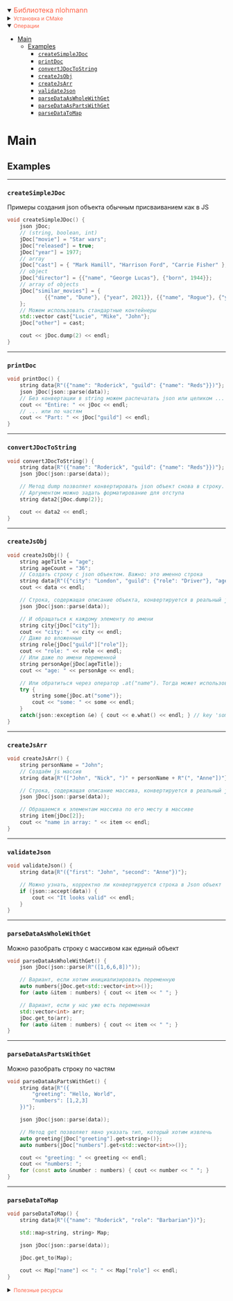 <details open>
<summary><span style="color:tomato;font-size:16px">Библиотека nlohmann</span></summary>
<details>
<summary><span style="color:tomato;font-size:12px">Установка и CMake</span></summary>

В самом простейшем случае в CMakeLists прописываем:

```cmake
cmake_minimum_required(VERSION 3.26)
project(infoJsonNlohmann)

set(CMAKE_CXX_STANDARD 17)

set(BUILD_CPR_TESTS OFF)
set(CMAKE_USE_OPENSSL OFF)
# Синхронизирует библиотеки
set(CMAKE_LIBRARY_OUTPUT_DIRECTORY ${CMAKE_BINARY_DIR})
set(CMAKE_RUNTIME_OUTPUT_DIRECTORY ${CMAKE_BINARY_DIR})

include(FetchContent)
# block #1 ->
# Здесь можно добавлять дополнительные библиотеки
FetchContent_Declare(json URL https://github.com/nlohmann/json/releases/download/v3.11.2/json.tar.xz)
FetchContent_MakeAvailable(json)
# block #1 <-

add_executable(infoJsonNlohmann main.cpp)

# block #2 ->
# Здесь можно подключить дополнительные библиотеки
target_link_libraries(infoJsonNlohmann PRIVATE nlohmann_json::nlohmann_json)
# block #2 <-
```
Где наименование текущего проекта - infoJsonNlohmann - меняем на своё.

Сама библиотека находится по адресу: [nlohmann](https://json.nlohmann.me/integration/cmake/#supporting-both)

Теперь можем подключить библиотеку к модулю.
И для того чтобы не использовать области имён, подключаем:

```c++
#include <nlohmann/json.hpp>

using json = nlohmann::json;
```

</details>

<details open>
<summary><span style="color:tomato;font-size:12px">Операции</span></summary>

<!-- TOC -->
* [Main](#main)
  * [Examples](#examples)
    * [`createSimpleJDoc`](#createsimplejdoc)
    * [`printDoc`](#printdoc)
    * [`convertJDocToString`](#convertjdoctostring)
    * [`createJsObj`](#createjsobj)
    * [`createJsArr`](#createjsarr)
    * [`validateJson`](#validatejson)
    * [`parseDataAsWholeWithGet`](#parsedataaswholewithget)
    * [`parseDataAsPartsWithGet`](#parsedataaspartswithget)
    * [`parseDataToMap`](#parsedatatomap)
<!-- TOC -->

# Main

## Examples

---
### `createSimpleJDoc`

Примеры создания json объекта обычным присваиванием как в JS

```c++
void createSimpleJDoc() {
    json jDoc;
    // (string, boolean, int)
    jDoc["movie"] = "Star wars";
    jDoc["released"] = true;
    jDoc["year"] = 1977;
    // array
    jDoc["cast"] = { "Mark Hamill", "Harrison Ford", "Carrie Fisher" };
    // object
    jDoc["director"] = {{"name", "George Lucas"}, {"born", 1944}};
    // array of objects
    jDoc["similar_movies"] = {
            {{"name", "Dune"}, {"year", 2021}}, {{"name", "Rogue"}, {"year", 2016}}
    };
    // Можем использовать стандартные контейнеры
    std::vector cast{"Lucie", "Mike", "John"};
    jDoc["other"] = cast;

    cout << jDoc.dump(2) << endl;
}
```

---
### `printDoc`

```c++
void printDoc() {
    string data{R"({"name": "Roderick", "guild": {"name": "Reds"}})"};
    json jDoc(json::parse(data));
    // Без конвертации в string можем распечатать json или целиком ...
    cout << "Entire: " << jDoc << endl;
    // ... или по частям
    cout << "Part: " << jDoc["guild"] << endl;
}
```

---
### `convertJDocToString`

```c++
void convertJDocToString() {
    string data{R"({"name": "Roderick", "guild": {"name": "Reds"}})"};
    json jDoc(json::parse(data));

    // Метод dump позволяет конвертировать json объект снова в строку.
    // Аргументом можно задать форматирование для отступа
    string data2{jDoc.dump(2)};

    cout << data2 << endl;
}
```

---
### `createJsObj`

```c++
void createJsObj() {
    string ageTitle = "age";
    string ageCount = "36";
    // Создать строку с json объектом. Важно: это именно строка
    string data{R"({"city": "London", "guild": {"role": "Driver"}, "age": ")" + ageCount + R"("})"};
    cout << data << endl;

    // Строка, содержащая описание объекта, конвертируется в реальный json объект
    json jDoc(json::parse(data));

    // И обращаться к каждому элементу по имени
    string city{jDoc["city"]};
    cout << "city: " << city << endl;
    // Даже во вложенные
    string role{jDoc["guild"]["role"]};
    cout << "role: " << role << endl;
    // Или даже по имени переменной
    string personAge{jDoc[ageTitle]};
    cout << "age: " << personAge << endl;

    // Или обратиться через оператор .at("name"). Тогда может использоваться в конструкции try-catch
    try {
        string some{jDoc.at("some")};
        cout << "some: " << some << endl;
    }
    catch(json::exception &e) { cout << e.what() << endl; } // key 'some' not found
}
```

---
### `createJsArr`

```c++
void createJsArr() {
    string personName = "John";
    // Создаём js массив
    string data{R"(["John", "Nick", ")" + personName + R"(", "Anne"])"};

    // Строка, содержащая описание массива, конвертируется в реальный json массив
    json jDoc(json::parse(data));

    // Обращаемся к элементам массива по его месту в массиве
    string item{jDoc[2]};
    cout << "name in array: " << item << endl;
}
```

---
### `validateJson`

```c++
void validateJson() {
    string data{R"({"first": "John", "second": "Anne"})"};

    // Можно узнать, корректно ли конвертируется строка в Json объект
    if (json::accept(data)) {
        cout << "It looks valid" << endl;
    }
}
```

---
### `parseDataAsWholeWithGet`

Можно разобрать строку с массивом как единый объект

```c++
void parseDataAsWholeWithGet() {
    json jDoc(json::parse(R"([1,6,6,8])"));

    // Вариант, если хотим инициализировать переменную
    auto numbers{jDoc.get<std::vector<int>>()};
    for (auto &item : numbers) { cout << item << " "; }

    // Вариант, если у нас уже есть переменная
    std::vector<int> arr;
    jDoc.get_to(arr);
    for (auto &item : numbers) { cout << item << " "; }
}
```

---
### `parseDataAsPartsWithGet`

Можно разобрать строку по частям

```c++
void parseDataAsPartsWithGet() {
    string data{R"({
        "greeting": "Hello, World",
        "numbers": [1,2,3]
    })"};

    json jDoc(json::parse(data));

    // Метод get позволяет явно указать тип, который хотим извлечь
    auto greeting{jDoc["greeting"].get<string>()};
    auto numbers{jDoc["numbers"].get<std::vector<int>>()};

    cout << "greeting: " << greeting << endl;
    cout << "numbers: ";
    for (const auto &number : numbers) { cout << number << " "; }
}
```

---
### `parseDataToMap`

```c++
void parseDataToMap() {
    string data{R"({"name": "Roderick", "role": "Barbarian"})"};

    std::map<string, string> Map;

    json jDoc(json::parse(data));

    jDoc.get_to(Map);

    cout << Map["name"] << ": " << Map["role"] << endl;
}
```

</details>

<details>
<summary><span style="color:tomato;font-size:12px">Полезные ресурсы</span></summary>

<a href="" style="margin-left:16px">https://json.nlohmann.me/integration/cmake/#supporting-both </a>

<a href="" style="margin-left:16px">https://www.studyplan.dev/pro-cpp/json </a>

</details>

</details>